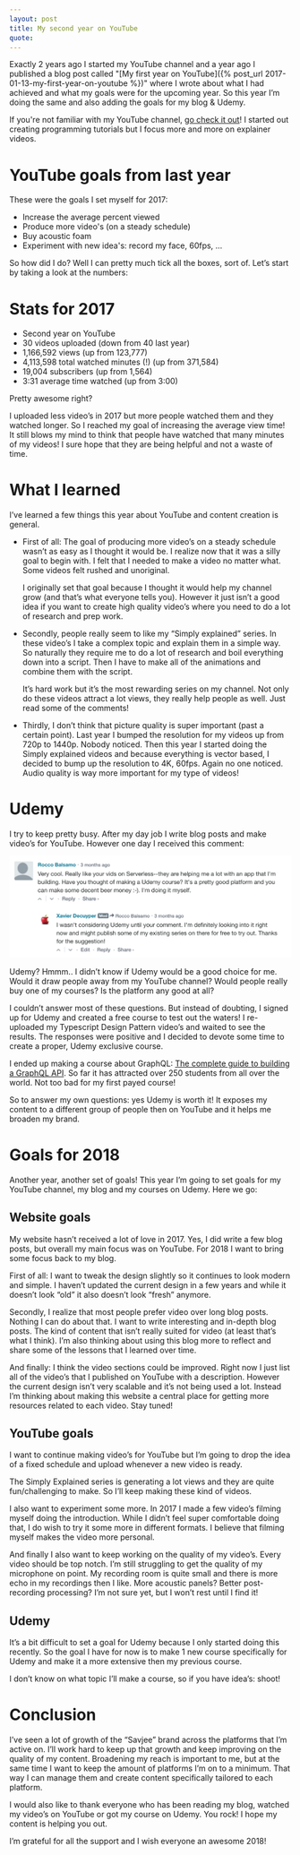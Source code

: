 ```yaml
---
layout: post
title: My second year on YouTube
quote:
---
```


Exactly 2 years ago I started my YouTube channel and a year ago I published a blog post called "[My first year on YouTube]({% post_url 2017-01-13-my-first-year-on-youtube %})" where I wrote about what I had achieved and what my goals were for the upcoming year. So this year I’m doing the same and also adding the goals for my blog & Udemy.

<!--more-->

If you're not familiar with my YouTube channel, [go check it out](https://www.youtube.com/savjee)! I started out creating programming tutorials but I focus more and more on explainer videos.

# YouTube goals from last year
These were the goals I set myself for 2017:

* Increase the average percent viewed
* Produce more video's (on a steady schedule)
* Buy acoustic foam
* Experiment with new idea's: record my face, 60fps, ...

So how did I do? Well I can pretty much tick all the boxes, sort of. Let’s start by taking a look at the numbers:

# Stats for 2017
* Second year on YouTube
* 30 videos uploaded (down from 40 last year)
* 1,166,592 views (up from 123,777)
* 4,113,598 total watched minutes (!)  (up from 371,584)
* 19,004 subscribers (up from 1,564)
* 3:31 average time watched (up from 3:00)

Pretty awesome right?

I uploaded less video’s in 2017 but more people watched them and they watched longer. So I reached my goal of increasing the average view time! It still blows my mind to think that people have watched that many minutes of my videos! I sure hope that they are being helpful and not a waste of time.


# What I learned
I’ve learned a few things this year about YouTube and content creation is general.

*   First of all: The goal of producing more video’s on a steady schedule wasn’t as easy as I thought it would be. I realize now that it was a silly goal to begin with. I felt that I needed to make a video no matter what. Some videos felt rushed and unoriginal.

    I originally set that goal because I thought it would help my channel grow (and that’s what everyone tells you). However it just isn’t a good idea if you want to create high quality video’s where you need to do a lot of research and prep work.


*   Secondly, people really seem to like my “Simply explained” series. In these video’s I take a complex topic and explain them in a simple way. So naturally they require me to do a lot of research and boil everything down into a script. Then I have to make all of the animations and combine them with the script.

    It’s hard work but it’s the most rewarding series on my channel. Not only do these videos attract a lot views, they really help people as well. Just read some of the comments!

* Thirdly, I don’t think that picture quality is super important (past a certain point). Last year I bumped the resolution for my videos up from 720p to 1440p. Nobody noticed. Then this year I started doing the Simply explained videos and because everything is vector based, I decided to bump up the resolution to 4K, 60fps. Again no one noticed. Audio quality is way more important for my type of videos!

# Udemy
I try to keep pretty busy. After my day job I write blog posts and make video’s for YouTube. However one day I received this comment:

![](/uploads/second-year-on-youtube/udemy-comment.png)

Udemy? Hmmm.. I didn’t know if Udemy would be a good choice for me. Would it draw people away from my YouTube channel? Would people really buy one of my courses? Is the platform any good at all?

I couldn’t answer most of these questions. But instead of doubting, I signed up for Udemy and created a free course to test out the waters! I re-uploaded my Typescript Design Pattern video’s and waited to see the results. The responses were positive and I decided to devote some time to create a proper, Udemy exclusive course.

I ended up making a course about GraphQL: [The complete guide to building a GraphQL API](https://www.udemy.com/complete-guide-to-building-a-graphql-api/). So far it has attracted over 250 students from all over the world. Not too bad for my first payed course!

So to answer my own questions: yes Udemy is worth it! It exposes my content to a different group of people then on YouTube and it helps me broaden my brand.


# Goals for 2018
Another year, another set of goals! This year I’m going to set goals for my YouTube channel, my blog and my courses on Udemy. Here we go:


## Website goals

My website hasn’t received a lot of love in 2017. Yes, I did write a few blog posts, but overall my main focus was on YouTube. For 2018 I want to bring some focus back to my blog.

First of all: I want to tweak the design slightly so it continues to look modern and simple. I haven’t updated the current design in a few years and while it doesn’t look “old” it also doesn’t look “fresh” anymore.

Secondly, I realize that most people prefer video over long blog posts. Nothing I can do about that. I want to write interesting and in-depth blog posts. The kind of content that isn’t really suited for video (at least that’s what I think). I’m also thinking about using this blog more to reflect and share some of the lessons that I learned over time.

And finally: I think the video sections could be improved. Right now I just list all of the video’s that I published on YouTube with a description. However the current design isn’t very scalable and it’s not being used a lot. Instead I’m thinking about making this website a central place for getting more resources related to each video. Stay tuned!

## YouTube goals
I want to continue making video’s for YouTube but I’m going to drop the idea of a fixed schedule and upload whenever a new video is ready.

The Simply Explained series is generating a lot views and they are quite fun/challenging to make. So I’ll keep making these kind of videos.

I also want to experiment some more. In 2017 I made a few video’s filming myself doing the introduction. While I didn’t feel super comfortable doing that, I do wish to try it some more in different formats. I believe that filming myself makes the video more personal.

And finally I also want to keep working on the quality of my video’s. Every video should be top notch. I’m still struggling to get the quality of my microphone on point. My recording room is quite small and there is more echo in my recordings then I like. More acoustic panels? Better post-recording processing? I’m not sure yet, but I won’t rest until I find it!

## Udemy
It’s a bit difficult to set a goal for Udemy because I only started doing this recently. So the goal I have for now is to make 1 new course specifically for Udemy and make it a more extensive then my previous course.

I don’t know on what topic I’ll make a course, so if you have idea’s: shoot!

# Conclusion
I’ve seen a lot of growth of the “Savjee” brand across the platforms that I’m active on. I’ll work hard to keep up that growth and keep improving on the quality of my content. Broadening my reach is important to me, but at the same time I want to keep the amount of platforms I’m on to a minimum. That way I can manage them and create content specifically tailored to each platform.

I would also like to thank everyone who has been reading my blog, watched my video’s on YouTube or got my course on Udemy. You rock! I hope my content is helping you out.

I’m grateful for all the support and I wish everyone an awesome 2018!